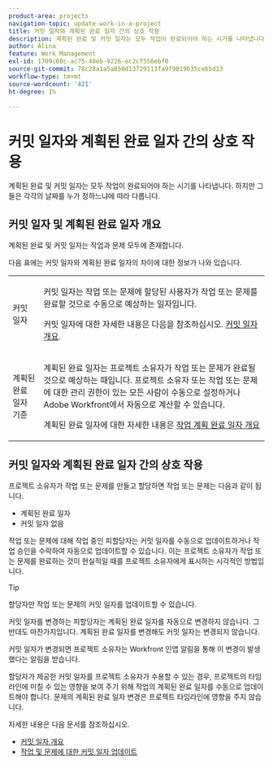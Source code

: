 ```yaml
---
product-area: projects
navigation-topic: update-work-in-a-project
title: 커밋 일자와 계획된 완료 일자 간의 상호 작용
description: 계획된 완료 및 커밋 일자는 모두 작업이 완료되어야 하는 시기를 나타냅니다. 하지만 그들은 각각의 날짜를 누가 정하느냐에 따라 다릅니다.
author: Alina
feature: Work Management
exl-id: 1709c60c-ac75-48eb-9226-ec2cf556ebf0
source-git-commit: 78c28a1a5a850d13729113fa9f9819635ceb5d13
workflow-type: tm+mt
source-wordcount: '421'
ht-degree: 1%

---
```


# 커밋 일자와 계획된 완료 일자 간의 상호 작용

<!--
this article has mostly information that is repeated from the articles linked from here. I left it in here for searchability's sake.
-->

계획된 완료 및 커밋 일자는 모두 작업이 완료되어야 하는 시기를 나타냅니다. 하지만 그들은 각각의 날짜를 누가 정하느냐에 따라 다릅니다.

## 커밋 일자 및 계획된 완료 일자 개요

계획된 완료 및 커밋 일자는 작업과 문제 모두에 존재합니다.

다음 표에는 커밋 일자와 계획된 완료 일자의 차이에 대한 정보가 나와 있습니다.

<table style="table-layout:auto"> 
 <col> 
 <col> 
 <tbody> 
  <tr> 
   <td role="rowheader">커밋 일자</td> 
   <td> <p>커밋 일자는 작업 또는 문제에 할당된 사용자가 작업 또는 문제를 완료할 것으로 수동으로 예상하는 일자입니다.</p> <p>커밋 일자에 대한 자세한 내용은 다음을 참조하십시오. <a href="../../../manage-work/projects/updating-work-in-a-project/overview-of-commit-dates.md" class="MCXref xref">커밋 일자 개요</a>.</p> </td> 
  </tr> 
  <tr> 
   <td role="rowheader">계획된 완료 일자 기준</td> 
   <td> <p>계획된 완료 일자는 프로젝트 소유자가 작업 또는 문제가 완료될 것으로 예상하는 때입니다. 프로젝트 소유자 또는 작업 또는 문제에 대한 관리 권한이 있는 모든 사람이 수동으로 설정하거나 Adobe Workfront에서 자동으로 계산할 수 있습니다.</p> <p>계획된 완료 일자에 대한 자세한 내용은 <a href="../../../manage-work/tasks/task-information/task-planned-completion-date.md" class="MCXref xref">작업 계획 완료 일자 개요</a></p> </td> 
  </tr> 
 </tbody> 
</table>

## 커밋 일자와 계획된 완료 일자 간의 상호 작용

프로젝트 소유자가 작업 또는 문제를 만들고 할당하면 작업 또는 문제는 다음과 같이 됩니다.

* 계획된 완료 일자
* 커밋 일자 없음

작업 또는 문제에 대해 작업 중인 피할당자는 커밋 일자를 수동으로 업데이트하거나 작업 승인을 수락하여 자동으로 업데이트할 수 있습니다. 이는 프로젝트 소유자가 작업 또는 문제를 완료하는 것이 현실적일 때를 프로젝트 소유자에게 표시하는 시각적인 방법입니다.

>[!TIP]
>
>할당자만 작업 또는 문제의 커밋 일자를 업데이트할 수 있습니다.

커밋 일자를 변경하는 피할당자는 계획된 완료 일자를 자동으로 변경하지 않습니다. 그 반대도 마찬가지입니다. 계획된 완료 일자를 변경해도 커밋 일자는 변경되지 않습니다.

커밋 일자가 변경되면 프로젝트 소유자는 Workfront 인앱 알림을 통해 이 변경이 발생했다는 알림을 받습니다.

할당자가 제공한 커밋 일자를 프로젝트 소유자가 수용할 수 있는 경우, 프로젝트의 타임라인에 미칠 수 있는 영향을 보여 주기 위해 작업의 계획된 완료 일자를 수동으로 업데이트해야 합니다. 문제의 계획된 완료 일자 변경은 프로젝트 타임라인에 영향을 주지 않습니다.

자세한 내용은 다음 문서를 참조하십시오.

* [커밋 일자 개요](../../../manage-work/projects/updating-work-in-a-project/overview-of-commit-dates.md)
* [작업 및 문제에 대한 커밋 일자 업데이트](../../../manage-work/projects/updating-work-in-a-project/update-commit-date-on-tasks-and-issues.md)
